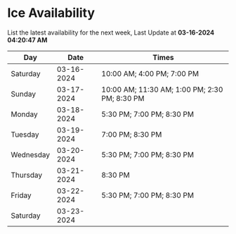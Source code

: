 # Ice Availability

List the latest availability for the next week, Last Update at **03-16-2024 04:20:47 AM**

| Day         | Date        | Times       |
| ----------- | ----------- | ----------- |
|Saturday|03-16-2024|10:00 AM; 4:00 PM; 7:00 PM|
|Sunday|03-17-2024|10:00 AM; 11:30 AM; 1:00 PM; 2:30 PM; 8:30 PM|
|Monday|03-18-2024|5:30 PM; 7:00 PM; 8:30 PM|
|Tuesday|03-19-2024|7:00 PM; 8:30 PM|
|Wednesday|03-20-2024|5:30 PM; 7:00 PM; 8:30 PM|
|Thursday|03-21-2024|8:30 PM|
|Friday|03-22-2024|5:30 PM; 7:00 PM; 8:30 PM|
|Saturday|03-23-2024||
